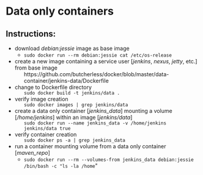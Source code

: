 <h1>Data only containers</h1>

<h2>Instructions:</h2>

<ul>
  <li>download <i>debian:jessie</i> image as base image
    <ul>
      <li><code>sudo docker run --rm debian:jessie cat /etc/os-release</code>
    </ul>
  <li>create a new image containing a service user [<i>jenkins</i>, <i>nexus</i>, <i>jetty</i>, etc.] from base image
    <ul>https://github.com/butcherless/docker/blob/master/data-container/jenkins-data/Dockerfile</ul>
  <li>change to Dockerfile directory
    <ul><code>sudo docker build -t jenkins/data .</code></ul>
  <li>verify image creation
  <ul><code>sudo docker images | grep jenkins/data</code></ul>
  <li>create a data only container [<i>jenkins_data</i>] mounting a volume [<i>/home/jenkins</i>] within an image [<i>jenkins/data</i>]
    <ul><code>sudo docker run --name jenkins_data -v /home/jenkins jenkins/data true</code></ul>
  <li>verify container creation
      <ul><code>sudo docker ps -a | grep jenkins_data</code></ul>

  <li>run a container mounting volume from a data only container [<i>maven_repo</i>]
    <ul>
      <li><code>sudo docker run --rm --volumes-from jenkins_data debian:jessie /bin/bash -c "ls -la /home</code>"
    </ul>
</ul>
